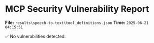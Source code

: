# MCP Security Vulnerability Report
**File:** `results\speech-to-text\tool_definitions.json`
**Time:** `2025-06-21 04:15:51`

✅ No vulnerabilities detected.